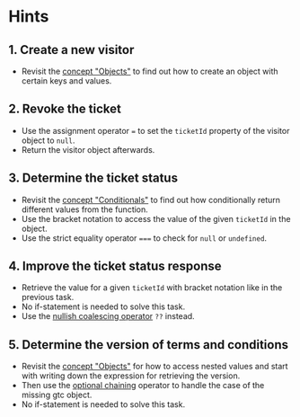 # Hints

## 1. Create a new visitor

-   Revisit the [concept "Objects"][concept-objects] to find out how to create
    an object with certain keys and values.

## 2. Revoke the ticket

-   Use the assignment operator `=` to set the `ticketId` property of the
    visitor object to `null`.
-   Return the visitor object afterwards.

## 3. Determine the ticket status

-   Revisit the [concept "Conditionals"][concept-conditionals] to find out how
    conditionally return different values from the function.
-   Use the bracket notation to access the value of the given `ticketId` in the
    object.
-   Use the strict equality operator `===` to check for `null` or `undefined`.

## 4. Improve the ticket status response

-   Retrieve the value for a given `ticketId` with bracket notation like in the
    previous task.
-   No if-statement is needed to solve this task.
-   Use the [nullish coalescing operator][mdn-nullish-coalescing] `??` instead.

## 5. Determine the version of terms and conditions

-   Revisit the [concept "Objects"][concept-objects] for how to access nested
    values and start with writing down the expression for retrieving the
    version.
-   Then use the [optional chaining][mdn-optional-chaining] operator to handle
    the case of the missing gtc object.
-   No if-statement is needed to solve this task.

[concept-objects]: /tracks/javascript/concepts/objects
[concept-conditionals]: /tracks/javascript/concepts/conditionals
[mdn-strict-equality]:
    https://developer.mozilla.org/en-US/docs/Web/JavaScript/Reference/Operators/Strict_equality
[mdn-nullish-coalescing]:
    https://developer.mozilla.org/en-US/docs/Web/JavaScript/Reference/Operators/Nullish_coalescing_operator
[mdn-optional-chaining]:
    https://developer.mozilla.org/en-US/docs/Web/JavaScript/Reference/Operators/Optional_chaining
